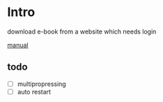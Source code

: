 # Intro
download e-book from a website which needs login

[manual](https://blog.csdn.net/cfyin/article/details/102641469)

## todo 
- [ ] multipropressing
- [ ] auto restart
